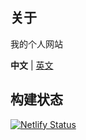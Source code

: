 ## 关于
我的个人网站

<b>中文</b> | <a href="./README.md">英文</a>

## 构建状态
[![Netlify Status](https://api.netlify.com/api/v1/badges/ebd6adf0-aa73-43be-8890-e89a13501d65/deploy-status)](https://app.netlify.com/sites/serene-tereshkova-18f57a/deploys)
